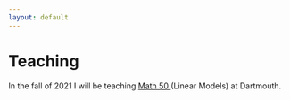 ```yaml
---
layout: default
---
```


# Teaching

In the fall of 2021 I will be teaching <a href = "https://elevien.github.io/math50/"> Math 50 </a> (Linear Models) at Dartmouth.

